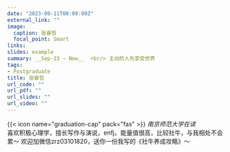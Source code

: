 ```yaml
---
date: "2023-09-11T00:00:00Z"
external_link: ""
image:
  caption: 张睿哲
  focal_point: Smart
links: 
slides: example
summary: __Sep-23 ~ Now__  <br/> 主动的人先享受世界
tags:
- Postgraduate
title: 张睿哲
url_code: ""
url_pdf: ""
url_slides: ""
url_video: ""
---
```



{{< icon name="graduation-cap" pack="fas" >}} _南京师范大学在读_  
喜欢积极心理学，擅长写作与演说，enfj，能量值很高，比较社牛，与我相处不会累～
欢迎加微信zrz03101820，送你一份我写的《社牛养成攻略》～

